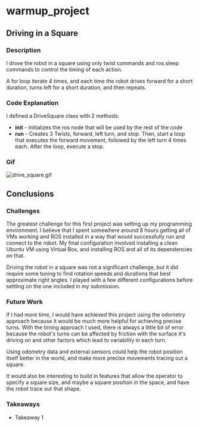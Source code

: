 # warmup_project

## Driving in a Square

### Description

I drove the robot in a square using only twist commands and ros.sleep commands to control the timing of each action.

A for loop iterate 4 times, and each time the robot drives forward for a short duration, turns left for a short duration, and then repeats.

### Code Explanation

I defined a DriveSquare class with 2 methods:

- __init__ - Initializes the ros node that will be used by the rest of the code
- __run__ - Creates 3 Twists, forward, left turn, and stop. Then, start a loop that executes the forward movement, followed by the left turn 4 times each. After the loop, execute a stop.

### Gif

![drive_square.gif](https://github.com/Sshatzkin/warmup_project/blob/main/drive_square.gif)


## Conclusions
### Challenges

The greatest challenge for this first project was setting up my programming environment. I believe that I spent somewhere around 8 hours getting all of VMs working and ROS installed in a way that would successfully run and connect to the robot. My final configuration involved installing a clean Ubuntu VM using Virtual Box, and installing ROS and all of its dependencies on that.

Driving the robot in a square was not a significant challenge, but it did require some tuning to find rotation speeds and durations that best approximate right angles. I played with a few different configurations before settling on the one included in my submission.

### Future Work

If I had more time, I would have achieved this project using the odometry approach because it would be much more helpful for achieving precise turns. With the timing approach I used, there is always a little bit of error because the robot's turns can be affected by friction with the surface it's driving on and other factors which lead to variability in each turn.

Using odometry data and external sensors could help the robot position itself better in the world, and make more precise movements tracing out a square.

It would also be interesting to build in features that allow the operator to specify a square size, and maybe a square position in the space, and have the robot trace out that shape.

### Takeaways

- Takeaway 1
